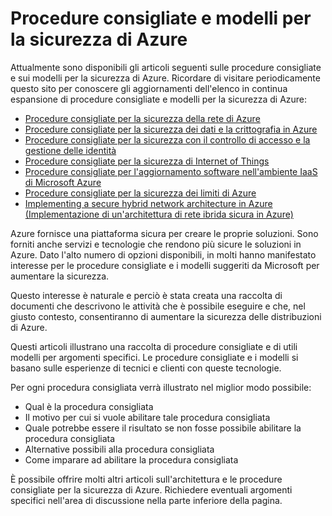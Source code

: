 <properties
   pageTitle="Procedure consigliate e modelli per la sicurezza di Azure | Microsoft Azure"
   description="L'articolo contiene un'introduzione alle procedure consigliate e ai modelli per la sicurezza di Azure e un elenco dettagliato di procedure consigliate per la sicurezza per diverse risorse di Azure."
   services="azure-security"
   documentationCenter="na"
   authors="TomShinder"
   manager="MBaldwin"
   editor="TomSh"/> 

<tags
   ms.service="security"
   ms.devlang="na"
   ms.topic="article"
   ms.tgt_pltfrm="na"
   ms.workload="na"
   ms.date="09/16/2016"
   ms.author="terrylan"/> 

# Procedure consigliate e modelli per la sicurezza di Azure

Attualmente sono disponibili gli articoli seguenti sulle procedure consigliate e sui modelli per la sicurezza di Azure. Ricordare di visitare periodicamente questo sito per conoscere gli aggiornamenti dell'elenco in continua espansione di procedure consigliate e modelli per la sicurezza di Azure:

- [Procedure consigliate per la sicurezza della rete di Azure](azure-security-network-security-best-practices.md)
- [Procedure consigliate per la sicurezza dei dati e la crittografia in Azure](azure-security-data-encryption-best-practices.md)
- [Procedure consigliate per la sicurezza con il controllo di accesso e la gestione delle identità](azure-security-identity-management-best-practices.md)
- [Procedure consigliate per la sicurezza di Internet of Things](azure-security-iot-best-practices.md)
- [Procedure consigliate per l'aggiornamento software nell'ambiente IaaS di Microsoft Azure](azure-security-best-practices-software-updates-iaas.md)
- [Procedure consigliate per la sicurezza dei limiti di Azure](../best-practices-network-security.md)
- [Implementing a secure hybrid network architecture in Azure (Implementazione di un'architettura di rete ibrida sicura in Azure)](../guidance/guidance-iaas-ra-secure-vnet-hybrid.md)

Azure fornisce una piattaforma sicura per creare le proprie soluzioni. Sono forniti anche servizi e tecnologie che rendono più sicure le soluzioni in Azure. Dato l'alto numero di opzioni disponibili, in molti hanno manifestato interesse per le procedure consigliate e i modelli suggeriti da Microsoft per aumentare la sicurezza.

Questo interesse è naturale e perciò è stata creata una raccolta di documenti che descrivono le attività che è possibile eseguire e che, nel giusto contesto, consentiranno di aumentare la sicurezza delle distribuzioni di Azure.

Questi articoli illustrano una raccolta di procedure consigliate e di utili modelli per argomenti specifici. Le procedure consigliate e i modelli si basano sulle esperienze di tecnici e clienti con queste tecnologie.

Per ogni procedura consigliata verrà illustrato nel miglior modo possibile:

- Qual è la procedura consigliata
- Il motivo per cui si vuole abilitare tale procedura consigliata
- Quale potrebbe essere il risultato se non fosse possibile abilitare la procedura consigliata
- Alternative possibili alla procedura consigliata
- Come imparare ad abilitare la procedura consigliata

È possibile offrire molti altri articoli sull'architettura e le procedure consigliate per la sicurezza di Azure. Richiedere eventuali argomenti specifici nell'area di discussione nella parte inferiore della pagina.

<!---HONumber=AcomDC_0921_2016-->